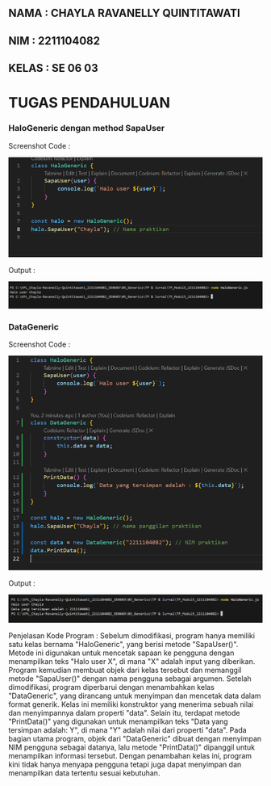 ## NAMA : CHAYLA RAVANELLY QUINTITAWATI 
## NIM : 2211104082
## KELAS : SE 06 03

# TUGAS PENDAHULUAN 

### HaloGeneric dengan method SapaUser

Screenshot Code : 

![image alt ](<https://github.com/chaylaz/Foto-Praktikum-KPL/blob/main/Modul5/TP/input4.png>)

Output : 

![image alt ](<https://github.com/chaylaz/Foto-Praktikum-KPL/blob/main/Modul5/TP/output4.png>) 


### DataGeneric

Screenshot Code :

![image alt ](<https://github.com/chaylaz/Foto-Praktikum-KPL/blob/main/Modul5/TP/input6.png>)

Output : 

![image alt ](<https://github.com/chaylaz/Foto-Praktikum-KPL/blob/main/Modul5/TP/output6.png>)

Penjelasan Kode Program : 
Sebelum dimodifikasi, program hanya memiliki satu kelas bernama "HaloGeneric", yang berisi metode "SapaUser()". Metode ini digunakan untuk mencetak sapaan ke pengguna dengan menampilkan teks "Halo user X", di mana "X" adalah input yang diberikan. Program kemudian membuat objek dari kelas tersebut dan memanggil metode "SapaUser()" dengan nama pengguna sebagai argumen. Setelah dimodifikasi, program diperbarui dengan menambahkan kelas "DataGeneric", yang dirancang untuk menyimpan dan mencetak data dalam format generik. Kelas ini memiliki konstruktor yang menerima sebuah nilai dan menyimpannya dalam properti "data". Selain itu, terdapat metode "PrintData()" yang digunakan untuk menampilkan teks "Data yang tersimpan adalah: Y", di mana "Y" adalah nilai dari properti "data". Pada bagian utama program, objek dari "DataGeneric" dibuat dengan menyimpan NIM pengguna sebagai datanya, lalu metode "PrintData()" dipanggil untuk menampilkan informasi tersebut. Dengan penambahan kelas ini, program kini tidak hanya menyapa pengguna tetapi juga dapat menyimpan dan menampilkan data tertentu sesuai kebutuhan.

